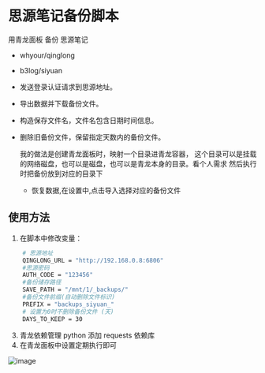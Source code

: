 # 思源笔记备份脚本

用青龙面板 备份 思源笔记
- whyour/qinglong
- b3log/siyuan

- 发送登录认证请求到思源地址。
- 导出数据并下载备份文件。
- 构造保存文件名，文件名包含日期时间信息。
- 删除旧备份文件，保留指定天数内的备份文件。

  我的做法是创建青龙面板时，映射一个目录进青龙容器，
  这个目录可以是挂载的网络磁盘，也可以是磁盘，也可以是青龙本身的目录。看个人需求
  然后执行时把备份放到对应的目录下

  - 恢复数据,在设置中,点击导入选择对应的备份文件

## 使用方法

1. 在脚本中修改变量：
```bash
    # 思源地址
    QINGLONG_URL = "http://192.168.0.8:6806"
    #思源密码
    AUTH_CODE = "123456"
    #备份储存路径
    SAVE_PATH = "/mnt/1/_backups/"
    #备份文件前缀(自动删除文件标识)
    PREFIX = "backups_siyuan_"
    # 设置为0时不删除备份文件 (天)
    DAYS_TO_KEEP = 30
```

3. 青龙依赖管理 python 添加 requests 依赖库
4. 在青龙面板中设置定期执行即可

![image](https://github.com/mudebug77/siyuan_backups/assets/34656102/fd7a6def-51f1-47a3-bf8f-471e1958a816)

